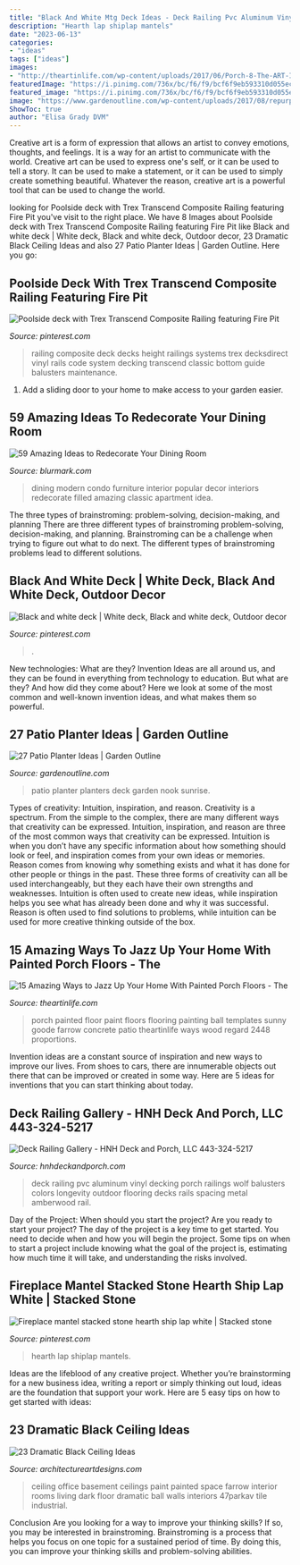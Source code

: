 ```yaml
---
title: "Black And White Mtg Deck Ideas - Deck Railing Pvc Aluminum Vinyl Decking Porch Railings Wolf Balusters Colors Longevity Outdoor Flooring Decks Rails Spacing Metal Amberwood Rail"
description: "Hearth lap shiplap mantels"
date: "2023-06-13"
categories:
- "ideas"
tags: ["ideas"]
images:
- "http://theartinlife.com/wp-content/uploads/2017/06/Porch-8-The-ART-In-LIFE.jpg"
featuredImage: "https://i.pinimg.com/736x/bc/f6/f9/bcf6f9eb593310d055ec07c18ef579e4.jpg"
featured_image: "https://i.pinimg.com/736x/bc/f6/f9/bcf6f9eb593310d055ec07c18ef579e4.jpg"
image: "https://www.gardenoutline.com/wp-content/uploads/2017/08/repurposed-antique-lantern-used-as-mini-planters-with-open-roof-pergola-with-deck-planks-and-wind-chimes-and-red-with-thin-white-pinstripes.jpg"
ShowToc: true
author: "Elisa Grady DVM"
---
```



Creative art is a form of expression that allows an artist to convey emotions, thoughts, and feelings. It is a way for an artist to communicate with the world. Creative art can be used to express one's self, or it can be used to tell a story. It can be used to make a statement, or it can be used to simply create something beautiful. Whatever the reason, creative art is a powerful tool that can be used to change the world.

	

		
looking for Poolside deck with Trex Transcend Composite Railing featuring Fire Pit you've visit to the right place. We have 8 Images about Poolside deck with Trex Transcend Composite Railing featuring Fire Pit like Black and white deck | White deck, Black and white deck, Outdoor decor, 23 Dramatic Black Ceiling Ideas and also 27 Patio Planter Ideas | Garden Outline. Here you go:
		
    
## Poolside Deck With Trex Transcend Composite Railing Featuring Fire Pit

<img loading=lazy src="https://i.pinimg.com/736x/bc/f6/f9/bcf6f9eb593310d055ec07c18ef579e4.jpg" onerror="this.onerror=null;this.src='https://tse4.mm.bing.net/th?id=OIP.k7zEFUBEwi1c-gfOdRIgvAHaEK&amp;pid=15.1';" alt="Poolside deck with Trex Transcend Composite Railing featuring Fire Pit">

_Source: pinterest.com_

>railing composite deck decks height railings systems trex decksdirect vinyl rails code system decking transcend classic bottom guide balusters maintenance. 

	

1. Add a sliding door to your home to make access to your garden easier.

    
## 59 Amazing Ideas To Redecorate Your Dining Room

<img loading=lazy src="http://www.blurmark.com/wp-content/uploads/2017/05/Black-Theme-Dining-Room-Decor-With-Beautiful-Black-Light.jpg" onerror="this.onerror=null;this.src='https://tse4.mm.bing.net/th?id=OIP.PPFVmV_qMvkfa3cuHyvsuQHaJC&amp;pid=15.1';" alt="59 Amazing Ideas to Redecorate Your Dining Room">

_Source: blurmark.com_

>dining modern condo furniture interior popular decor interiors redecorate filled amazing classic apartment idea. 

	

The three types of brainstroming: problem-solving, decision-making, and planning
There are three different types of brainstroming problem-solving, decision-making, and planning. Brainstroming can be a challenge when trying to figure out what to do next. The different types of brainstroming problems lead to different solutions.

    
## Black And White Deck | White Deck, Black And White Deck, Outdoor Decor

<img loading=lazy src="https://i.pinimg.com/736x/ba/3d/5a/ba3d5abbad5dd9769c8b5562969d33ff.jpg" onerror="this.onerror=null;this.src='https://tse3.mm.bing.net/th?id=OIP.eiL4ittj7bS5CTG9R-UlgAHaJP&amp;pid=15.1';" alt="Black and white deck | White deck, Black and white deck, Outdoor decor">

_Source: pinterest.com_

>. 

	

New technologies: What are they?
Invention Ideas are all around us, and they can be found in everything from technology to education. But what are they? And how did they come about? Here we look at some of the most common and well-known invention ideas, and what makes them so powerful.

    
## 27 Patio Planter Ideas | Garden Outline

<img loading=lazy src="https://www.gardenoutline.com/wp-content/uploads/2017/08/repurposed-antique-lantern-used-as-mini-planters-with-open-roof-pergola-with-deck-planks-and-wind-chimes-and-red-with-thin-white-pinstripes.jpg" onerror="this.onerror=null;this.src='https://tse3.mm.bing.net/th?id=OIP.sU0XeYaK4ZbsPg1nDyXr9gHaLF&amp;pid=15.1';" alt="27 Patio Planter Ideas | Garden Outline">

_Source: gardenoutline.com_

>patio planter planters deck garden nook sunrise. 

	

Types of creativity: Intuition, inspiration, and reason.
Creativity is a spectrum. From the simple to the complex, there are many different ways that creativity can be expressed. Intuition, inspiration, and reason are three of the most common ways that creativity can be expressed. Intuition is when you don’t have any specific information about how something should look or feel, and inspiration comes from your own ideas or memories. Reason comes from knowing why something exists and what it has done for other people or things in the past. These three forms of creativity can all be used interchangeably, but they each have their own strengths and weaknesses. Intuition is often used to create new ideas, while inspiration helps you see what has already been done and why it was successful. Reason is often used to find solutions to problems, while intuition can be used for more creative thinking outside of the box.

    
## 15 Amazing Ways To Jazz Up Your Home With Painted Porch Floors - The

<img loading=lazy src="http://theartinlife.com/wp-content/uploads/2017/06/Porch-8-The-ART-In-LIFE.jpg" onerror="this.onerror=null;this.src='https://tse3.mm.bing.net/th?id=OIP.rC8od5CMxPsEp_sC6PnzugHaJ4&amp;pid=15.1';" alt="15 Amazing Ways to Jazz Up Your Home With Painted Porch Floors - The">

_Source: theartinlife.com_

>porch painted floor paint floors flooring painting ball templates sunny goode farrow concrete patio theartinlife ways wood regard 2448 proportions. 

	

Invention ideas are a constant source of inspiration and new ways to improve our lives. From shoes to cars, there are innumerable objects out there that can be improved or created in some way. Here are 5 ideas for inventions that you can start thinking about today.

    
## Deck Railing Gallery - HNH Deck And Porch, LLC 443-324-5217

<img loading=lazy src="http://hnhdeckandporch.com/uploads/3/4/1/5/3415141/7919283_orig.jpg" onerror="this.onerror=null;this.src='https://tse1.mm.bing.net/th?id=OIP.zzWcFlsytRkn30EiG4lv7QHaFj&amp;pid=15.1';" alt="Deck Railing Gallery - HNH Deck and Porch, LLC 443-324-5217">

_Source: hnhdeckandporch.com_

>deck railing pvc aluminum vinyl decking porch railings wolf balusters colors longevity outdoor flooring decks rails spacing metal amberwood rail. 

	

Day of the Project: When should you start the project?
Are you ready to start your project? The day of the project is a key time to get started. You need to decide when and how you will begin the project. Some tips on when to start a project include knowing what the goal of the project is, estimating how much time it will take, and understanding the risks involved.

    
## Fireplace Mantel Stacked Stone Hearth Ship Lap White | Stacked Stone

<img loading=lazy src="https://i.pinimg.com/736x/64/f4/9a/64f49ab686516d0c8fa51d8bff41ed67.jpg" onerror="this.onerror=null;this.src='https://tse4.mm.bing.net/th?id=OIP.QB6TXe_d5UMGs4efQiZdhgHaJ3&amp;pid=15.1';" alt="Fireplace mantel stacked stone hearth ship lap white | Stacked stone">

_Source: pinterest.com_

>hearth lap shiplap mantels. 

	

Ideas are the lifeblood of any creative project. Whether you’re brainstorming for a new business idea, writing a report or simply thinking out loud, ideas are the foundation that support your work. Here are 5 easy tips on how to get started with ideas: 

    
## 23 Dramatic Black Ceiling Ideas

<img loading=lazy src="http://www.architectureartdesigns.com/wp-content/uploads/2013/11/2215.jpg" onerror="this.onerror=null;this.src='https://tse2.mm.bing.net/th?id=OIP.NDw2K2DVMF64XbviqUHXzQHaJ4&amp;pid=15.1';" alt="23 Dramatic Black Ceiling Ideas">

_Source: architectureartdesigns.com_

>ceiling office basement ceilings paint painted space farrow interior rooms living dark floor dramatic ball walls interiors 47parkav tile industrial. 

	

Conclusion
Are you looking for a way to improve your thinking skills? If so, you may be interested in brainstroming. Brainstroming is a process that helps you focus on one topic for a sustained period of time. By doing this, you can improve your thinking skills and problem-solving abilities.

